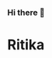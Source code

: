 ### Hi there 👋
<h1>Ritika</h1>

<!--
**RitikaChauhan22/RitikaChauhan22** is a ✨ _special_ ✨ repository because its `README.md` (this file) appears on your GitHub profile.

Here are some ideas to get you started:

- 🔭 I’m currently working on React.
- 🌱 I’m currently learning Data Structure and Algorithms.
- 👯 I’m looking to collaborate on Opensource Projects.
- 📫 How to reach me: ritikachauhan456@gmail.com
- ⚡ Fun fact: I love food.
-->

